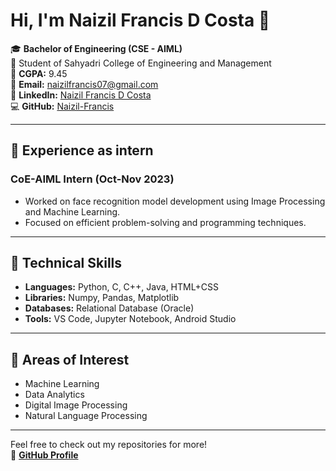 # Hi, I'm Naizil Francis D Costa 👋

🎓 **Bachelor of Engineering (CSE - AIML)**  
📍 Student of Sahyadri College of Engineering and Management  
🌟 **CGPA:** 9.45  
📧 **Email:** [naizilfrancis07@gmail.com](mailto:naizilfrancis07@gmail.com)  
🔗 **LinkedIn:** [Naizil Francis D Costa](https://www.linkedin.com/in/naizil-francis-d-costa)  
💻 **GitHub:** [Naizil-Francis](https://github.com/Naizil-Francis)

---

## 💼 Experience as intern

### CoE-AIML Intern (Oct-Nov 2023)  
- Worked on face recognition model development using Image Processing and Machine Learning.  
- Focused on efficient problem-solving and programming techniques.

---


## 🔧 Technical Skills

- **Languages:** Python, C, C++, Java, HTML+CSS  
- **Libraries:** Numpy, Pandas, Matplotlib  
- **Databases:** Relational Database (Oracle)  
- **Tools:** VS Code, Jupyter Notebook, Android Studio

---

## 🌱 Areas of Interest

- Machine Learning  
- Data Analytics  
- Digital Image Processing  
- Natural Language Processing  

---

Feel free to check out my repositories for more!  
🚀 **[GitHub Profile](https://github.com/Naizil-Francis)**
